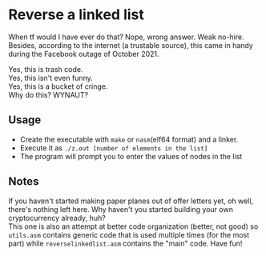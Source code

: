 # Reverse a linked list
When tf would I have ever do that? Nope, wrong answer. Weak no-hire. Besides, according to the internet (a trustable source), this came in handy during the Facebook outage of October 2021.  

Yes, this is trash code.  
Yes, this isn't even funny.  
Yes, this is a bucket of cringe.  
Why do this? WYNAUT?

## Usage
* Create the executable with `make` or `nasm`(elf64 format) and a linker.
* Execute it as `./z.out [number of elements in the list]`
* The program will prompt you to enter the values of nodes in the list

## Notes
If you haven't started making paper planes out of offer letters yet, oh well, there's nothing left here. Why haven't you started building your own cryptocurrency already, huh?  
This one is also an attempt at better code organization (better, not good) so `utils.asm` contains generic code that is used multiple times (for the most part) while `reverselinkedlist.asm` contains the "main" code. Have fun!
